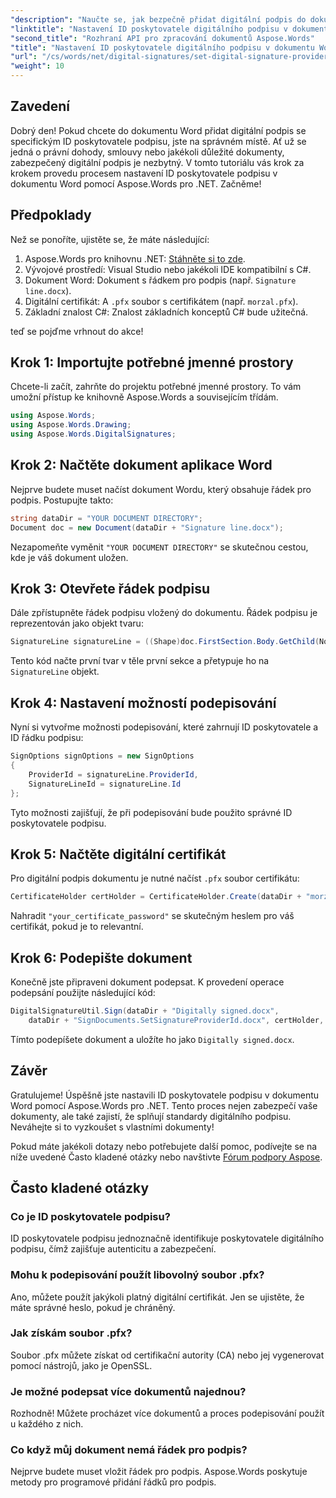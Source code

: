 ```yaml
---
"description": "Naučte se, jak bezpečně přidat digitální podpis do dokumentů Wordu pomocí specifického ID poskytovatele podpisu pomocí Aspose.Words pro .NET."
"linktitle": "Nastavení ID poskytovatele digitálního podpisu v dokumentu Word"
"second_title": "Rozhraní API pro zpracování dokumentů Aspose.Words"
"title": "Nastavení ID poskytovatele digitálního podpisu v dokumentu Word"
"url": "/cs/words/net/digital-signatures/set-digital-signature-provider-id/"
"weight": 10
---
```


## Zavedení

Dobrý den! Pokud chcete do dokumentu Word přidat digitální podpis se specifickým ID poskytovatele podpisu, jste na správném místě. Ať už se jedná o právní dohody, smlouvy nebo jakékoli důležité dokumenty, zabezpečený digitální podpis je nezbytný. V tomto tutoriálu vás krok za krokem provedu procesem nastavení ID poskytovatele podpisu v dokumentu Word pomocí Aspose.Words pro .NET. Začněme!

## Předpoklady

Než se ponoříte, ujistěte se, že máte následující:

1. Aspose.Words pro knihovnu .NET: [Stáhněte si to zde](https://releases.aspose.com/words/net/).
2. Vývojové prostředí: Visual Studio nebo jakékoli IDE kompatibilní s C#.
3. Dokument Word: Dokument s řádkem pro podpis (např. `Signature line.docx`).
4. Digitální certifikát: A `.pfx` soubor s certifikátem (např. `morzal.pfx`).
5. Základní znalost C#: Znalost základních konceptů C# bude užitečná.

teď se pojďme vrhnout do akce!

## Krok 1: Importujte potřebné jmenné prostory

Chcete-li začít, zahrňte do projektu potřebné jmenné prostory. To vám umožní přístup ke knihovně Aspose.Words a souvisejícím třídám.

```csharp
using Aspose.Words;
using Aspose.Words.Drawing;
using Aspose.Words.DigitalSignatures;
```

## Krok 2: Načtěte dokument aplikace Word

Nejprve budete muset načíst dokument Wordu, který obsahuje řádek pro podpis. Postupujte takto:

```csharp
string dataDir = "YOUR DOCUMENT DIRECTORY";
Document doc = new Document(dataDir + "Signature line.docx");
```

Nezapomeňte vyměnit `"YOUR DOCUMENT DIRECTORY"` se skutečnou cestou, kde je váš dokument uložen.

## Krok 3: Otevřete řádek podpisu

Dále zpřístupněte řádek podpisu vložený do dokumentu. Řádek podpisu je reprezentován jako objekt tvaru:

```csharp
SignatureLine signatureLine = ((Shape)doc.FirstSection.Body.GetChild(NodeType.Shape, 0, true)).SignatureLine;
```

Tento kód načte první tvar v těle první sekce a přetypuje ho na `SignatureLine` objekt.

## Krok 4: Nastavení možností podepisování

Nyní si vytvořme možnosti podepisování, které zahrnují ID poskytovatele a ID řádku podpisu:

```csharp
SignOptions signOptions = new SignOptions
{
    ProviderId = signatureLine.ProviderId,
    SignatureLineId = signatureLine.Id
};
```

Tyto možnosti zajišťují, že při podepisování bude použito správné ID poskytovatele podpisu.

## Krok 5: Načtěte digitální certifikát

Pro digitální podpis dokumentu je nutné načíst `.pfx` soubor certifikátu:

```csharp
CertificateHolder certHolder = CertificateHolder.Create(dataDir + "morzal.pfx", "your_certificate_password");
```

Nahradit `"your_certificate_password"` se skutečným heslem pro váš certifikát, pokud je to relevantní.

## Krok 6: Podepište dokument

Konečně jste připraveni dokument podepsat. K provedení operace podepsání použijte následující kód:

```csharp
DigitalSignatureUtil.Sign(dataDir + "Digitally signed.docx",
    dataDir + "SignDocuments.SetSignatureProviderId.docx", certHolder, signOptions);
```

Tímto podepíšete dokument a uložíte ho jako `Digitally signed.docx`.

## Závěr

Gratulujeme! Úspěšně jste nastavili ID poskytovatele podpisu v dokumentu Word pomocí Aspose.Words pro .NET. Tento proces nejen zabezpečí vaše dokumenty, ale také zajistí, že splňují standardy digitálního podpisu. Neváhejte si to vyzkoušet s vlastními dokumenty!

Pokud máte jakékoli dotazy nebo potřebujete další pomoc, podívejte se na níže uvedené Často kladené otázky nebo navštivte [Fórum podpory Aspose](https://forum.aspose.com/c/words/8).

## Často kladené otázky

### Co je ID poskytovatele podpisu?

ID poskytovatele podpisu jednoznačně identifikuje poskytovatele digitálního podpisu, čímž zajišťuje autenticitu a zabezpečení.

### Mohu k podepisování použít libovolný soubor .pfx?

Ano, můžete použít jakýkoli platný digitální certifikát. Jen se ujistěte, že máte správné heslo, pokud je chráněný.

### Jak získám soubor .pfx?

Soubor .pfx můžete získat od certifikační autority (CA) nebo jej vygenerovat pomocí nástrojů, jako je OpenSSL.

### Je možné podepsat více dokumentů najednou?

Rozhodně! Můžete procházet více dokumentů a proces podepisování použít u každého z nich.

### Co když můj dokument nemá řádek pro podpis?

Nejprve budete muset vložit řádek pro podpis. Aspose.Words poskytuje metody pro programové přidání řádků pro podpis.